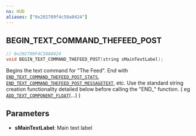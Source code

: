 ```yaml
---
ns: HUD
aliases: ["0x202709f4c58a0424"]
---
```

## BEGIN_TEXT_COMMAND_THEFEED_POST

```c
// 0x202709F4C58A0424
void BEGIN_TEXT_COMMAND_THEFEED_POST(string sMainTextLabel);
```

Begins the text command for "The Feed". End with [`END_TEXT_COMMAND_THEFEED_POST_STATS`](#_0x2B7E9A4EAAA93C89), [`END_TEXT_COMMAND_THEFEED_POST_MESSAGETEXT`](#_0x1CCD9A37359072CF), etc. Use the standard string creation functionality detailed below before calling the "END_" function. ( eg [`ADD_TEXT_COMPONENT_FLOAT`](#_0xE7DCB5B874BCD96E)(...) )


## Parameters
* **sMainTextLabel**: Main text label
